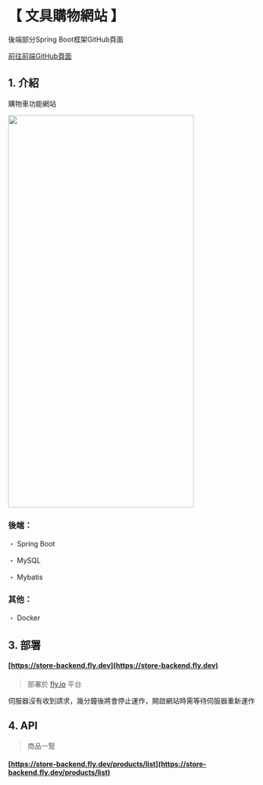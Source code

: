 # 【 文具購物網站 】

後端部分Spring Boot框架GitHub頁面

[前往前端GitHub頁面](https://github.com/gsbka7/store-frontend/)

## 1. 介紹

購物車功能網站

<img width="379" height="800" src="https://github.com/teikunsha/store_spring_boot/blob/master/img-readme/store-spring-boot.png"/>

### 後端：

・ Spring Boot

・ MySQL

・ Mybatis

### 其他：

・ Docker

## 3. 部署

#### [https://store-backend.fly.dev](https://store-backend.fly.dev)

> 部署於 [fly.io](https://fly.io/) 平台

伺服器沒有收到請求，幾分鐘後將會停止運作，開啟網站時需等待伺服器重新運作

## 4. API

>商品一覽

#### [https://store-backend.fly.dev/products/list](https://store-backend.fly.dev/products/list)


